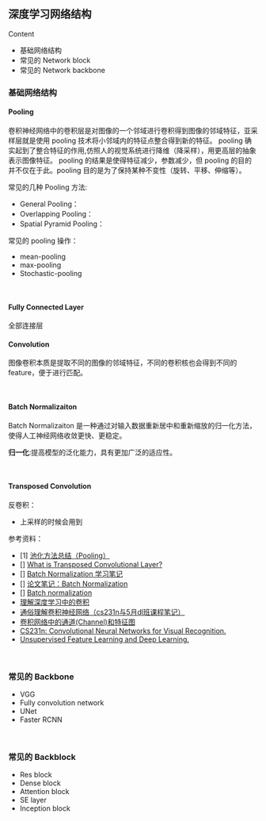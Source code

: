 ## 深度学习网络结构


Content
- 基础网络结构
- 常见的 Network block
- 常见的 Network backbone




### 基础网络结构

#### Pooling
卷积神经网络中的卷积层是对图像的一个邻域进行卷积得到图像的邻域特征，亚采样层就是使用 pooling 技术将小邻域内的特征点整合得到新的特征。 pooling 确实起到了整合特征的作用,仿照人的视觉系统进行降维（降采样），用更高层的抽象表示图像特征。
pooling 的结果是使得特征减少，参数减少，但 pooling 的目的并不仅在于此。pooling 目的是为了保持某种不变性（旋转、平移、伸缩等）。

常见的几种 Pooling 方法:
- General Pooling：
- Overlapping Pooling：
- Spatial Pyramid Pooling：

常见的 pooling 操作：
- mean-pooling
- max-pooling
- Stochastic-pooling

<br>

#### **Fully Connected Layer**

全部连接层
<br>

#### **Convolution**

图像卷积本质是提取不同的图像的邻域特征，不同的卷积核也会得到不同的 feature，便于进行匹配。

<br>

#### **Batch Normalizaiton**

Batch Normalizaiton 是一种通过对输入数据重新居中和重新缩放的归一化方法，使得人工神经网络收敛更快、更稳定。

**归一化**:提高模型的泛化能力，具有更加广泛的适应性。  

<br>

#### **Transposed Convolution**

反卷积：
- 上采样的时候会用到


参考资料：
- [1] [池化方法总结（Pooling）](https://blog.csdn.net/mao_kun/article/details/50507376)
- [] [What is Transposed Convolutional Layer?](https://towardsdatascience.com/what-is-transposed-convolutional-layer-40e5e6e31c11)
- [] [Batch Normalization 学习笔记](https://blog.csdn.net/hjimce/article/details/50866313)
- [] [论文笔记：Batch Normalization](http://jermmy.xyz/2017/09/02/2017-9-2-paper-notes-batch-normalization/)
- [] [Batch normalization](https://en.wikipedia.org/wiki/Batch_normalization)
- [理解深度学习中的卷积](http://www.hankcs.com/ml/understanding-the-convolution-in-deep-learning.html)
- [通俗理解卷积神经网络（cs231n与5月dl班课程笔记）](https://blog.csdn.net/v_july_v/article/details/51812459)
- [卷积网络中的通道(Channel)和特征图](https://www.jianshu.com/p/bf8749e15566)
- [CS231n: Convolutional Neural Networks for Visual Recognition.](http://cs231n.github.io/)
- [Unsupervised Feature Learning and Deep Learning.](http://ufldl.stanford.edu/tutorial/)


<br>

### 常见的 Backbone

- VGG
- Fully convolution network
- UNet
- Faster RCNN



<br>

### 常见的 Backblock

- Res block
- Dense block
- Attention block
- SE layer
- Inception block


